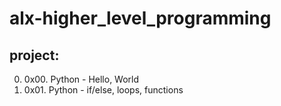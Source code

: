 # alx-higher_level_programming

## project:

0. 0x00. Python - Hello, World
1. 0x01. Python - if/else, loops, functions
